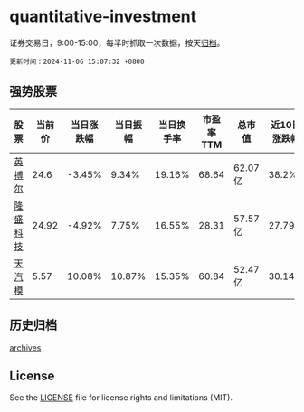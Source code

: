 # quantitative-investment

证券交易日，9:00-15:00，每半时抓取一次数据，按天[归档](archives)。

`更新时间：2024-11-06 15:07:32 +0800`

## 强势股票

|股票|当前价|当日涨跌幅|当日振幅|当日换手率|市盈率TTM|总市值|近10日涨跌幅|
|----|----|----|----|----|----|----|----|
|[英搏尔](https://xueqiu.com/S/SZ300681)|24.6|-3.45%|9.34%|19.16%|68.64|62.07亿|38.2%|
|[隆盛科技](https://xueqiu.com/S/SZ300680)|24.92|-4.92%|7.75%|16.55%|28.31|57.57亿|27.79%|
|[天汽模](https://xueqiu.com/S/SZ002510)|5.57|10.08%|10.87%|15.35%|60.84|52.47亿|30.14%|

## 历史归档

[archives](archives)

## License

See the [LICENSE](LICENSE) file for license rights and limitations (MIT).